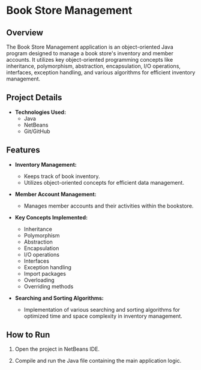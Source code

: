 # Book Store Management

## Overview

The Book Store Management application is an object-oriented Java program designed to manage a book store's inventory and member accounts. It utilizes key object-oriented programming concepts like inheritance, polymorphism, abstraction, encapsulation, I/O operations, interfaces, exception handling, and various algorithms for efficient inventory management.

## Project Details

- **Technologies Used:**
  - Java
  - NetBeans
  - Git/GitHub

## Features

- **Inventory Management:**
  - Keeps track of book inventory.
  - Utilizes object-oriented concepts for efficient data management.

- **Member Account Management:**
  - Manages member accounts and their activities within the bookstore.

- **Key Concepts Implemented:**
  - Inheritance
  - Polymorphism
  - Abstraction
  - Encapsulation
  - I/O operations
  - Interfaces
  - Exception handling
  - Import packages
  - Overloading
  - Overriding methods

- **Searching and Sorting Algorithms:**
  - Implementation of various searching and sorting algorithms for optimized time and space complexity in inventory management.

## How to Run

1. Open the project in NetBeans IDE.

2. Compile and run the Java file containing the main application logic.

